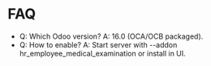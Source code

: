 # FAQ

- Q: Which Odoo version? A: 16.0 (OCA/OCB packaged).
- Q: How to enable? A: Start server with --addon hr_employee_medical_examination or install in UI.
